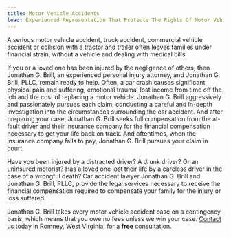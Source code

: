 ```yaml
---
title: Motor Vehicle Accidents
lead: Experienced Representation That Protects The Rights Of Motor Vehicle Accident Victims In West Virginia
---
```


A serious motor vehicle accident, truck accident, commercial vehicle accident or collision with a tractor and trailer often leaves families under financial strain, without a vehicle and dealing with medical bills.

If you or a loved one has been injured by the negligence of others, then Jonathan G. Brill, an experienced personal injury attorney, and Jonathan G. Brill, PLLC, remain ready to help. Often, a car crash causes significant physical pain and suffering, emotional trauma, lost income from time off the job and the cost of replacing a motor vehicle. Jonathan G. Brill aggressively and passionately pursues each claim, conducting a careful and in-depth investigation into the circumstances surrounding the car accident. And after preparing your case, Jonathan G. Brill seeks full compensation from the at-fault driver and their insurance company for the financial compensation necessary to get your life back on track. And oftentimes, when the insurance company fails to pay, Jonathan G. Brill pursues your claim in court.

Have you been injured by a distracted driver? A drunk driver? Or an uninsured motorist? Has a loved one lost their life by a careless driver in the case of a wrongful death? Car accident lawyer Jonathan G. Brill and Jonathan G. Brill, PLLC, provide the legal services necessary to receive the financial compensation required to compensate your family for the injury or loss suffered.

Jonathan G. Brill takes every motor vehicle accident case on a contingency basis, which means that you owe no fees unless we win your case. [Contact us](/contact-us) today in Romney, West Virginia, for a **free** consultation.
